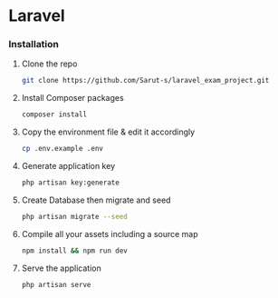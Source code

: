# Laravel 

### Installation

1. Clone the repo
   ```sh
   git clone https://github.com/Sarut-s/laravel_exam_project.git
   ```
2. Install Composer packages
   ```sh
   composer install
   ```
3. Copy the environment file & edit it accordingly
   ```sh
   cp .env.example .env
   ```

4. Generate application key
   ```sh
   php artisan key:generate
   ```

5. Create Database then migrate and seed
   ```sh
   php artisan migrate --seed

6. Compile all your assets including a source map
   ```sh
   npm install && npm run dev
   ```

7. Serve the application
   ```sh
   php artisan serve
   ```
   


